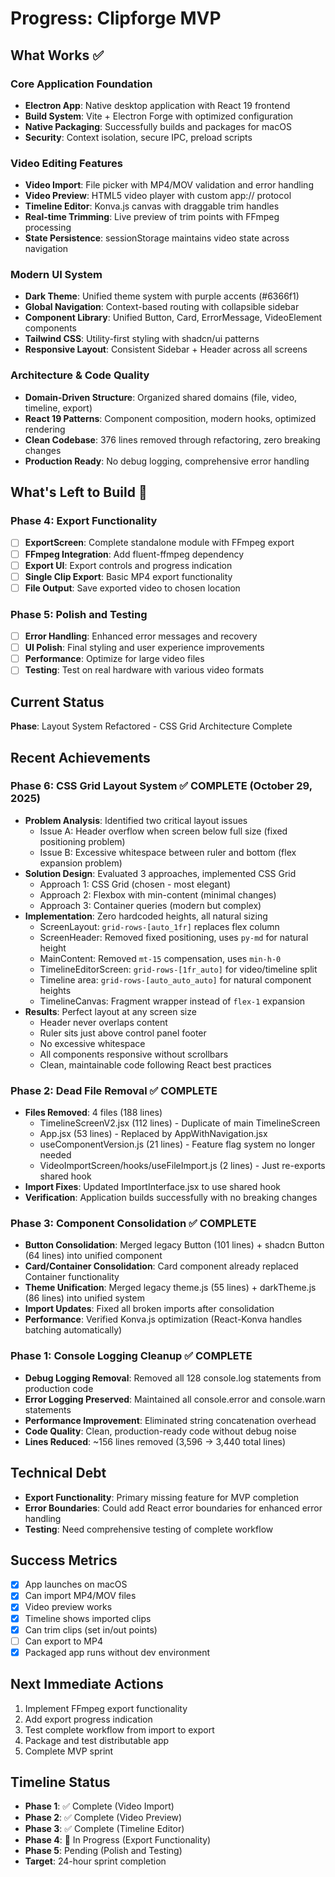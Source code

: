 # Progress: Clipforge MVP

## What Works ✅

### Core Application Foundation
- **Electron App**: Native desktop application with React 19 frontend
- **Build System**: Vite + Electron Forge with optimized configuration
- **Native Packaging**: Successfully builds and packages for macOS
- **Security**: Context isolation, secure IPC, preload scripts

### Video Editing Features
- **Video Import**: File picker with MP4/MOV validation and error handling
- **Video Preview**: HTML5 video player with custom app:// protocol
- **Timeline Editor**: Konva.js canvas with draggable trim handles
- **Real-time Trimming**: Live preview of trim points with FFmpeg processing
- **State Persistence**: sessionStorage maintains video state across navigation

### Modern UI System
- **Dark Theme**: Unified theme system with purple accents (#6366f1)
- **Global Navigation**: Context-based routing with collapsible sidebar
- **Component Library**: Unified Button, Card, ErrorMessage, VideoElement components
- **Tailwind CSS**: Utility-first styling with shadcn/ui patterns
- **Responsive Layout**: Consistent Sidebar + Header across all screens

### Architecture & Code Quality
- **Domain-Driven Structure**: Organized shared domains (file, video, timeline, export)
- **React 19 Patterns**: Component composition, modern hooks, optimized rendering
- **Clean Codebase**: 376 lines removed through refactoring, zero breaking changes
- **Production Ready**: No debug logging, comprehensive error handling

## What's Left to Build 🔨

### Phase 4: Export Functionality
- [ ] **ExportScreen**: Complete standalone module with FFmpeg export
- [ ] **FFmpeg Integration**: Add fluent-ffmpeg dependency
- [ ] **Export UI**: Export controls and progress indication
- [ ] **Single Clip Export**: Basic MP4 export functionality
- [ ] **File Output**: Save exported video to chosen location

### Phase 5: Polish and Testing
- [ ] **Error Handling**: Enhanced error messages and recovery
- [ ] **UI Polish**: Final styling and user experience improvements
- [ ] **Performance**: Optimize for large video files
- [ ] **Testing**: Test on real hardware with various video formats

## Current Status
**Phase**: Layout System Refactored - CSS Grid Architecture Complete

## Recent Achievements

### Phase 6: CSS Grid Layout System ✅ COMPLETE (October 29, 2025)
- **Problem Analysis**: Identified two critical layout issues
  - Issue A: Header overflow when screen below full size (fixed positioning problem)
  - Issue B: Excessive whitespace between ruler and bottom (flex expansion problem)
- **Solution Design**: Evaluated 3 approaches, implemented CSS Grid
  - Approach 1: CSS Grid (chosen - most elegant)
  - Approach 2: Flexbox with min-content (minimal changes)
  - Approach 3: Container queries (modern but complex)
- **Implementation**: Zero hardcoded heights, all natural sizing
  - ScreenLayout: `grid-rows-[auto_1fr]` replaces flex column
  - ScreenHeader: Removed fixed positioning, uses `py-md` for natural height
  - MainContent: Removed `mt-15` compensation, uses `min-h-0`
  - TimelineEditorScreen: `grid-rows-[1fr_auto]` for video/timeline split
  - Timeline area: `grid-rows-[auto_auto_auto]` for natural component heights
  - TimelineCanvas: Fragment wrapper instead of `flex-1` expansion
- **Results**: Perfect layout at any screen size
  - Header never overlaps content
  - Ruler sits just above control panel footer
  - No excessive whitespace
  - All components responsive without scrollbars
  - Clean, maintainable code following React best practices

### Phase 2: Dead File Removal ✅ COMPLETE
- **Files Removed**: 4 files (188 lines)
  - TimelineScreenV2.jsx (112 lines) - Duplicate of main TimelineScreen
  - App.jsx (53 lines) - Replaced by AppWithNavigation.jsx
  - useComponentVersion.js (21 lines) - Feature flag system no longer needed
  - VideoImportScreen/hooks/useFileImport.js (2 lines) - Just re-exports shared hook
- **Import Fixes**: Updated ImportInterface.jsx to use shared hook
- **Verification**: Application builds successfully with no breaking changes

### Phase 3: Component Consolidation ✅ COMPLETE
- **Button Consolidation**: Merged legacy Button (101 lines) + shadcn Button (64 lines) into unified component
- **Card/Container Consolidation**: Card component already replaced Container functionality
- **Theme Unification**: Merged legacy theme.js (55 lines) + darkTheme.js (86 lines) into unified system
- **Import Updates**: Fixed all broken imports after consolidation
- **Performance**: Verified Konva.js optimization (React-Konva handles batching automatically)

### Phase 1: Console Logging Cleanup ✅ COMPLETE
- **Debug Logging Removal**: Removed all 128 console.log statements from production code
- **Error Logging Preserved**: Maintained all console.error and console.warn statements
- **Performance Improvement**: Eliminated string concatenation overhead
- **Code Quality**: Clean, production-ready code without debug noise
- **Lines Reduced**: ~156 lines removed (3,596 → 3,440 total lines)

## Technical Debt
- **Export Functionality**: Primary missing feature for MVP completion
- **Error Boundaries**: Could add React error boundaries for enhanced error handling
- **Testing**: Need comprehensive testing of complete workflow

## Success Metrics
- [x] App launches on macOS
- [x] Can import MP4/MOV files
- [x] Video preview works
- [x] Timeline shows imported clips
- [x] Can trim clips (set in/out points)
- [ ] Can export to MP4
- [x] Packaged app runs without dev environment

## Next Immediate Actions
1. Implement FFmpeg export functionality
2. Add export progress indication
3. Test complete workflow from import to export
4. Package and test distributable app
5. Complete MVP sprint

## Timeline Status
- **Phase 1**: ✅ Complete (Video Import)
- **Phase 2**: ✅ Complete (Video Preview)
- **Phase 3**: ✅ Complete (Timeline Editor)
- **Phase 4**: 🔄 In Progress (Export Functionality)
- **Phase 5**: Pending (Polish and Testing)
- **Target**: 24-hour sprint completion
